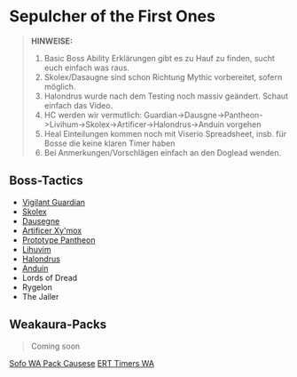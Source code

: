 # Sepulcher of the First Ones

> **HINWEISE:** 
> 1. Basic Boss Ability Erklärungen gibt es zu Hauf zu finden, sucht euch einfach was raus.
> 2. Skolex/Dasaugne sind schon Richtung Mythic vorbereitet, sofern möglich.
> 3. Halondrus wurde nach dem Testing noch massiv geändert. Schaut einfach das Video.
> 4. HC werden wir vermutlich: Guardian->Dausgne->Pantheon->Livihum->Skolex->Artificer->Halondrus->Anduin vorgehen
> 5. Heal Einteilungen kommen noch mit Viserio Spreadsheet, insb. für Bosse die keine klaren Timer haben
> 6. Bei Anmerkungen/Vorschlägen einfach an den Doglead wenden.

## Boss-Tactics

- [Vigilant Guardian](guardian.md)
- [Skolex](skolex.md)
- [Dausegne](da_sausage.md)
- [Artificer Xy'mox](artificer.md)
- [Prototype Pantheon](pantheon.md)
- [Lihuvim](lihuvim.md)
- [Halondrus](halondrus.md)
- [Anduin](anduin.md)
- Lords of Dread
- Rygelon
- The Jailer

## Weakaura-Packs

> Coming soon

[Sofo WA Pack Causese](https://wago.io/slraid3)
[ERT Timers WA](https://wago.io/n7l5uN3YM)
